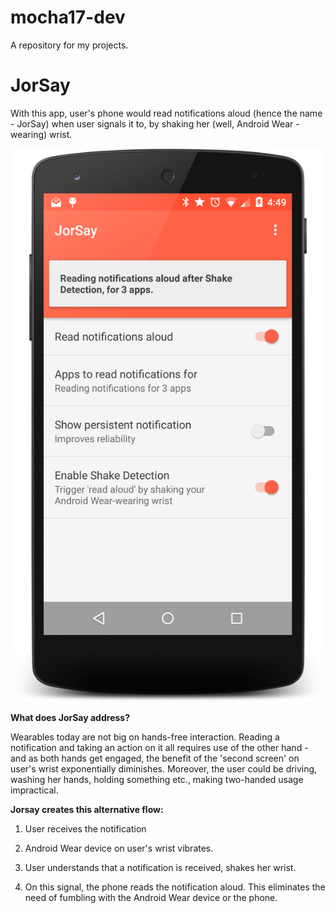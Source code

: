 # mocha17-dev
A repository for my projects.

# JorSay
With this app, user's phone would read notifications aloud (hence the name - JorSay) when user signals it to, by shaking her (well, Android Wear - wearing) wrist.


![JorSay Screenshot](screenshots/jorsay.png)

**What does JorSay address?**

Wearables today are not big on hands-free interaction. Reading a notification and taking an action on it all requires use of the other hand - and as both hands get engaged, the benefit of the 'second screen' on user's wrist exponentially diminishes. Moreover, the user could be driving, washing her hands, holding something etc., making two-handed usage impractical.


**Jorsay creates this alternative flow:**

1. User receives the notification

2. Android Wear device on user's wrist vibrates.

3. User understands that a notification is received, shakes her wrist.

4. On this signal, the phone reads the notification aloud. This eliminates the need of fumbling with the Android Wear device or the phone.
